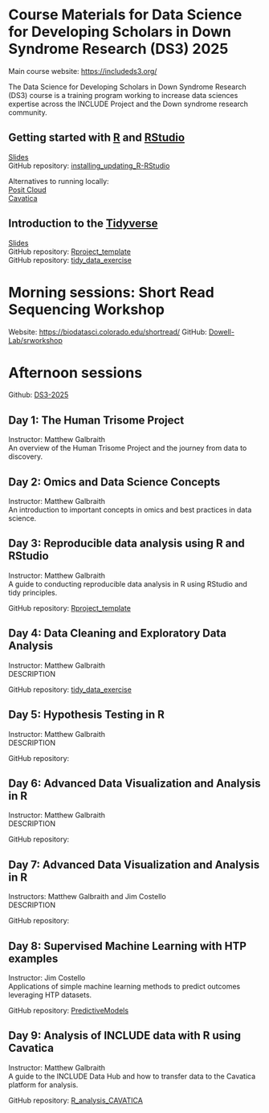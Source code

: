 # Course Materials for Data Science for Developing Scholars in Down Syndrome Research (DS3) 2025  
Main course website: https://includeds3.org/
<!-- Course Description: -->
The Data Science for Developing Scholars in Down Syndrome Research (DS3) course is a training program working to increase data sciences expertise across the INCLUDE Project and the Down syndrome research community.  
<!-- Any other info/links here? -->

## Getting started with [R](https://cran.r-project.org/bin/macosx/) and [RStudio](https://posit.co/products/open-source/rstudio/)  
[Slides](https://github.com/DS3-2025/slides/blob/main/Intro_R_RStudio_DS3_2025_Galbraith.pdf)  
GitHub repository: [installing_updating_R-RStudio](https://github.com/DS3-2025/installing_updating_R-RStudio)

Alternatives to running locally:  
[Posit Cloud](https://posit.cloud/)  
[Cavatica](https://www.cavatica.org/)  


## Introduction to the [Tidyverse](https://tidyverse.tidyverse.org/)  
[Slides](https://github.com/DS3-2025/slides/blob/main/Intro_Tidyverse_DS3_2025_Galbraith.pdf)  
GitHub repository: [Rproject_template](https://github.com/DS3-2025/Rproject_template)  
GitHub repository: [tidy_data_exercise](https://github.com/DS3-2025/tidy_data_exercise)  


# Morning sessions: Short Read Sequencing Workshop
Website: https://biodatasci.colorado.edu/shortread/
GitHub: [Dowell-Lab/srworkshop](https://github.com/Dowell-Lab/srworkshop)


# Afternoon sessions
Github: [DS3-2025](https://github.com/DS3-2025)

## Day 1: The Human Trisome Project 
Instructor: Matthew Galbraith  
An overview of the Human Trisome Project and the journey from data to discovery.  
<!-- Slides: Add links to slides for each day? -->

## Day 2: Omics and Data Science Concepts
Instructor: Matthew Galbraith  
An introduction to important concepts in omics and best practices in data science.  
<!-- Slides: Add links to slides for each day? -->

## Day 3: Reproducible data analysis using R and RStudio
Instructor: Matthew Galbraith  
A guide to conducting reproducible data analysis in R using RStudio and tidy principles.  
<!-- Slides: Add links to slides for each day? -->
GitHub repository: [Rproject_template](https://github.com/DS3-2025/Rproject_template)

## Day 4: Data Cleaning and Exploratory Data Analysis
Instructor: Matthew Galbraith  
DESCRIPTION  
<!-- Slides: Add links to slides for each day? -->
GitHub repository: [tidy_data_exercise](https://github.com/DS3-2025/tidy_data_exercise)
<!-- ggplot exercise? -->

## Day 5: Hypothesis Testing in R
Instructor: Matthew Galbraith  
DESCRIPTION  
<!-- Slides: Add links to slides for each day? -->
GitHub repository: 

## Day 6: Advanced Data Visualization and Analysis in R
Instructor: Matthew Galbraith  
DESCRIPTION  
<!-- Slides: Add links to slides for each day? -->
GitHub repository: 

## Day 7: Advanced Data Visualization and Analysis in R
Instructors: Matthew Galbraith and Jim Costello  
DESCRIPTION  
<!-- Slides: Add links to slides for each day? -->
GitHub repository: 

## Day 8: Supervised Machine Learning with HTP examples
Instructor: Jim Costello   
Applications of simple machine learning methods to predict outcomes leveraging HTP datasets.  
<!-- Slides: Add links to slides for each day? -->
GitHub repository: [PredictiveModels](https://github.com/DS3-2025/PredictiveModels)

## Day 9: Analysis of INCLUDE data with R using Cavatica
Instructor: Matthew Galbraith  
A guide to the INCLUDE Data Hub and how to transfer data to the Cavatica platform for analysis. 
<!-- Slides: Add links to slides for each day? -->
GitHub repository: [R_analysis_CAVATICA](https://github.com/DS3-2025/R_analysis_CAVATICA)



